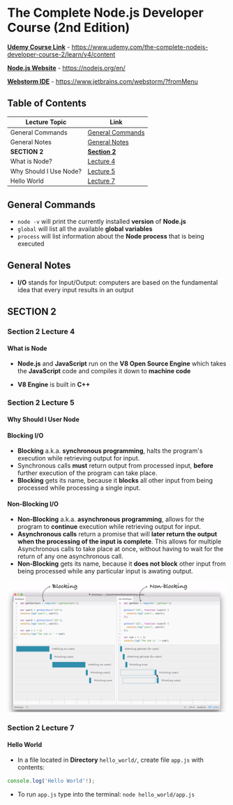 # The Complete Node.js Developer Course (2nd Edition)

[**Udemy Course Link**](https://www.udemy.com/the-complete-nodejs-developer-course-2/learn/v4/content) - https://www.udemy.com/the-complete-nodejs-developer-course-2/learn/v4/content

[**Node.js Website**](https://nodejs.org/en/) - https://nodejs.org/en/

[**Webstorm IDE**](https://www.jetbrains.com/webstorm/?fromMenu) - https://www.jetbrains.com/webstorm/?fromMenu

## Table of Contents

Lecture Topic | Link
--- | ---
General Commands | [General Commands](#general-commands)
General Notes | [General Notes](#general-notes)
**SECTION 2** | [**Section 2**](#section-2)
What is Node? | [Lecture 4](#section-2-lecture-4)
Why Should I Use Node? | [Lecture 5](#section-2-lecture-5)
Hello World | [Lecture 7](#section-2-lecture-7)

## General Commands

- `node -v` will print the currently installed **version** of **Node.js**
- `global` will list all the available **global variables**
- `process` will list information about the **Node process** that is being executed

## General Notes

- **I/O** stands for Input/Output: computers are based on the fundamental idea that every input results in an output

<!-- ################################################################################################################ -->
<!--                                                     SECTION 2                                                    -->
<!-- ################################################################################################################ -->

## SECTION 2

### Section 2 Lecture 4

#### What is Node

- **Node.js** and **JavaScript** run on the **V8 Open Source Engine** which takes the **JavaScript** code and compiles it down to **machine code**

- **V8 Engine** is built in **C++**

### Section 2 Lecture 5

#### Why Should I User Node

#### Blocking I/O

- **Blocking** a.k.a. **synchronous programming**, halts the program's execution while retrieving output for input.
- Synchronous calls **must** return output from processed input, **before** further execution of the program can take place.
- **Blocking** gets its name, because it **blocks** all other input from being processed while processing a single input.

#### Non-Blocking I/O

- **Non-Blocking** a.k.a. **asynchronous programming**, allows for the program to **continue** execution while retrieving output for input.
- **Asynchronous calls** return a promise that will **later return the output when the processing of the input is complete**. This allows for multiple Asynchronous calls to take place at once, without having to wait for the return of any one asynchronous call.
- **Non-Blocking** gets its name, because it **does not block** other input from being processed while any particular input is awating output.

![Blocking v.s. Non-Blocking I/O](img/blocking_vs_non_blocking_io.png?raw=true "Blocking v.s. Non-Blocking I/O")

### Section 2 Lecture 7

#### Hello World

- In a file located in **Directory** `hello_world/`, create file `app.js` with contents:

```javascript
console.log('Hello World'!);
```

- To run `app.js` type into the terminal: `node hello_world/app.js`